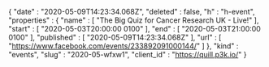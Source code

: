 {
  "date" : "2020-05-09T14:23:34.068Z",
  "deleted" : false,
  "h" : "h-event",
  "properties" : {
    "name" : [ "The Big Quiz for Cancer Research UK - Live!" ],
    "start" : [ "2020-05-03T20:00:00 0100" ],
    "end" : [ "2020-05-03T21:00:00 0100" ],
    "published" : [ "2020-05-09T14:23:34.068Z" ],
    "url" : [ "https://www.facebook.com/events/233892091000144/" ]
  },
  "kind" : "events",
  "slug" : "2020-05-wfxw1",
  "client_id" : "https://quill.p3k.io/"
}
